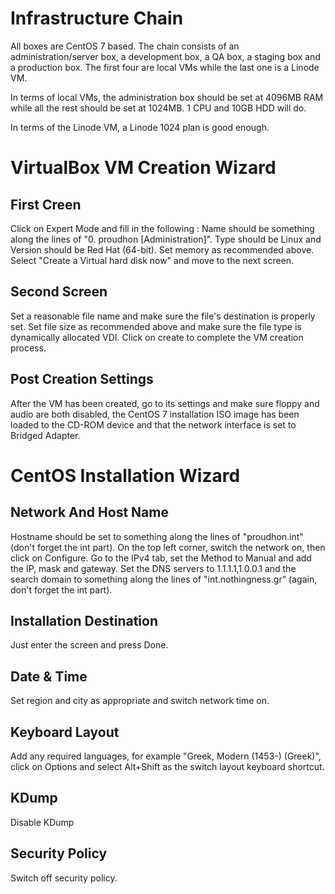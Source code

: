 # Infrastructure Chain

All boxes are CentOS 7 based. The chain consists of an administration/server box, a development box, a QA box, a staging box and a production box. The first four are local VMs while the last one is a Linode VM.

In terms of local VMs, the administration box should be set at 4096MB RAM while all the rest should be set at 1024MB. 1 CPU and 10GB HDD will do.

In terms of the Linode VM, a Linode 1024 plan is good enough.

# VirtualBox VM Creation Wizard

## First Creen

Click on Expert Mode and fill in the following : Name should be something along the lines of "0. proudhon [Administration]". Type should be Linux and Version should be Red Hat (64-bit). Set memory as recommended above. Select "Create a Virtual hard disk now" and move to the next screen.

## Second Screen

Set a reasonable file name and make sure the file's destination is properly set. Set file size as recommended above and make sure the file type is dynamically allocated VDI. Click on create to complete the VM creation process.

## Post Creation Settings

After the VM has been created, go to its settings and make sure floppy and audio are both disabled, the CentOS 7 installation ISO image has been loaded to the CD-ROM device and that the network interface is set to Bridged Adapter.

# CentOS Installation Wizard

## Network And Host Name

Hostname should be set to something along the lines of "proudhon.int" (don't forget the int part). On the top left corner, switch the network on, then click on Configure. Go to the IPv4 tab, set the Method to Manual and add the IP, mask and gateway. Set the DNS servers to 1.1.1.1,1.0.0.1 and the search domain to something along the lines of "int.nothingness.gr" (again, don't forget the int part).

## Installation Destination

Just enter the screen and press Done.

## Date & Time

Set region and city as appropriate and switch network time on.

## Keyboard Layout

Add any required languages, for example "Greek, Modern (1453-) (Greek)", click on Options and select Alt+Shift as the switch layout keyboard shortcut.

## KDump

Disable KDump

## Security Policy

Switch off security policy.
